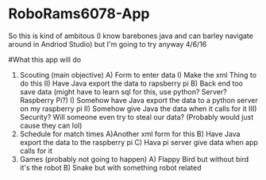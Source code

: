 # RoboRams6078-App
So this is kind of ambitous (I know barebones java and can barley navigate around in Andriod Studio) but I'm going to try anyway 4/6/16

#What this app will do
1. Scouting (main objective)
  A) Form to enter data
    I) Make the xml Thing to do this
    II) Have Java export the data to rapsberry pi
  B) Back end too save data (might have to learn sql for this, use python? Server? Raspberry Pi?)
    I) Somehow have Java export the data to a python server on my raspberry pi
    II) Somehow give Java the data when it calls for it
    III) Security? Will someone even try to steal our data? (Probably would just cause they can lol)
2. Schedule for match times
  A)Another xml form for this
  B) Have Java export the data to the raspberry pi
  C) Hava pi server give data when app calls for it
3. Games (probably not going to happen)
  A) Flappy Bird but without bird it's the robot
  B) Snake but with something robot related
